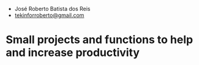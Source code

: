 - José Roberto Batista dos Reis
- tekinforroberto@gmail.com

# Small projects and functions to help and increase productivity